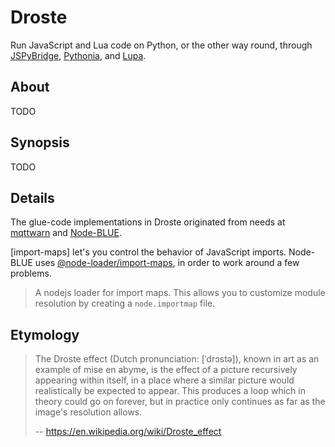 # Droste

Run JavaScript and Lua code on Python, or the other way round,
through [JSPyBridge], [Pythonia], and [Lupa].


## About

TODO


## Synopsis

TODO


## Details

The glue-code implementations in Droste originated from needs at [mqttwarn] and
[Node-BLUE].

[import-maps] let's you control the behavior of JavaScript imports. Node-BLUE uses
[@node-loader/import-maps], in order to work around a few problems.

> A nodejs loader for import maps. This allows you to customize module resolution by
> creating a `node.importmap` file.



## Etymology

> The Droste effect (Dutch pronunciation: [ˈdrɔstə]), known in art as an example of
> mise en abyme, is the effect of a picture recursively appearing within itself, in
> a place where a similar picture would realistically be expected to appear. This
> produces a loop which in theory could go on forever, but in practice only continues
> as far as the image's resolution allows.
>
> -- https://en.wikipedia.org/wiki/Droste_effect


[JSPyBridge]: https://github.com/extremeheat/JSPyBridge
[Lupa]: https://github.com/scoder/lupa
[mqttwarn]: https://github.com/mqtt-tools/mqttwarn
[Node-BLUE]: https://github.com/daq-tools/node-blue
[@node-loader/import-maps]: https://www.npmjs.com/package/@node-loader/import-maps
[Pythonia]: https://github.com/extremeheat/JSPyBridge/tree/master/src/pythonia
